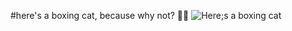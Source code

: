 #here's a boxing cat, because why not? 🤷‍♂️
![Here;s a boxing cat](https://user-images.githubusercontent.com/52151136/111459371-9b69f000-8740-11eb-8ba9-e75d3e5e21da.png)
